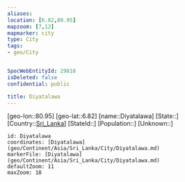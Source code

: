 ```yaml
---
aliases: 
location: [6.82,80.95]
mapzoom: [7,12] 
mapmarker: city 
type: City
tags:
- geo/City


SpocWebEntityId: 29818
isDeleted: false
confidential: public

title: Diyatalawa
---
```

[geo-lon::80.95]
[geo-lat::6.82]
[name::Diyatalawa]
[State::]
[Country::[Sri_Lanka](geo/Continent/Asia/Sri_Lanka.md)]
[StateId::]
[Population::]
[Unknown::]


```leaflet
id: Diyatalawa
coordinates: [Diyatalawa](geo/Continent/Asia/Sri_Lanka/City/Diyatalawa.md)
markerFile: [Diyatalawa](geo/Continent/Asia/Sri_Lanka/City/Diyatalawa.md)
defaultZoom: 11 
maxZoom: 18
```


